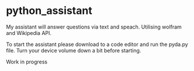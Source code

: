 # python_assistant

My assistant will answer questions via text and speach.
Utilising wolfram and Wikipedia API.

To start the assistant please download to a code editor and run the pyda.py file. Turn your device volume down a bit before starting.

Work in progress
